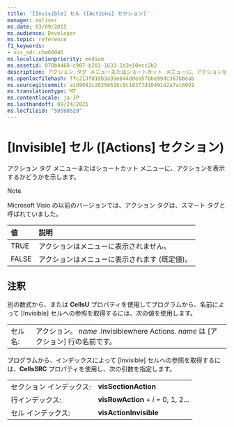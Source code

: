 ```yaml
---
title: '[Invisible] セル ([Actions] セクション)'
manager: soliver
ms.date: 03/09/2015
ms.audience: Developer
ms.topic: reference
f1_keywords:
- vis_sdr.chm60046
ms.localizationpriority: medium
ms.assetid: 070b4468-c907-b201-1633-1d3e10ecc2b2
description: アクション タグ メニューまたはショートカット メニューに、アクションを表示するかどうかを示します。
ms.openlocfilehash: ffc213fd19b3a39e644ddea57bbe99dc367bbeab
ms.sourcegitcommit: a1d9041c20256616c9c183f7d1049142a7ac6991
ms.translationtype: MT
ms.contentlocale: ja-JP
ms.lasthandoff: 09/24/2021
ms.locfileid: "59598529"
---
```

# <a name="invisible-cell-actions-section"></a>[Invisible] セル ([Actions] セクション)

アクション タグ メニューまたはショートカット メニューに、アクションを表示するかどうかを示します。 
  
> [!NOTE]
> Microsoft Visio の以前のバージョンでは、アクション タグは、スマート タグと呼ばれていました。 
  
|**値**|**説明**|
|:-----|:-----|
|TRUE  <br/> |アクションはメニューに表示されません。  <br/> |
|FALSE  <br/> |アクションはメニューに表示されます (既定値)。  <br/> |
   
## <a name="remarks"></a>注釈

別の数式から、または **CellsU** プロパティを使用してプログラムから、名前によって [Invisible] セルへの参照を取得するには、次の値を使用します。 
  
|||
|:-----|:-----|
|セル名:  <br/> |アクション。 *name*  .Invisiblewhere Actions.  *name*  は [アクション] 行の名前です。  <br/> |
   
プログラムから、インデックスによって [Invisible] セルへの参照を取得するには、**CellsSRC** プロパティを使用し、次の引数を指定します。 
  
|||
|:-----|:-----|
|セクション インデックス:  <br/> |**visSectionAction** <br/> |
|行インデックス:  <br/> |**visRowAction**  +  *i* *=* 0, 1, 2...  <br/> |
|セル インデックス:  <br/> |**visActionInvisible** <br/> |
   

